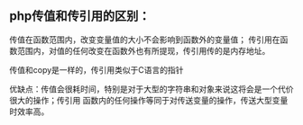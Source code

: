 ## php传值和传引用的区别：

传值在函数范围内，改变变量值的大小不会影响到函数外的变量值；
传引用在函数范围内，对值的任何改变在函数外也有所提现，传引用传的是内存地址。

传值和copy是一样的，传引用类似于C语言的指针

优缺点：传值会很耗时间，特别是对于大型的字符串和对象来说这将会是一个代价很大的操作；传引用 函数内的任何操作等同于对传送变量的操作，传送大型变量时效率高。

